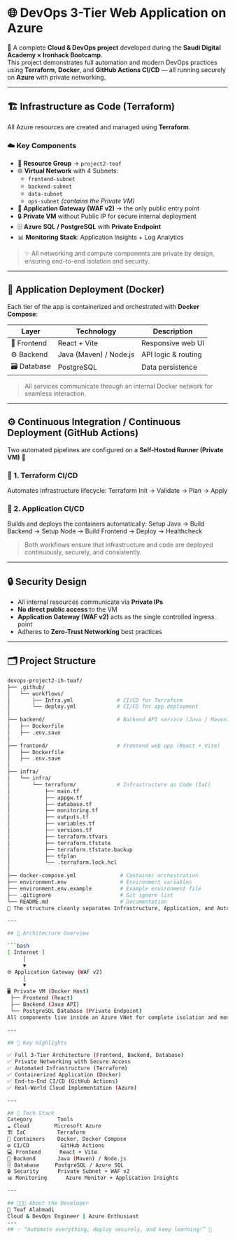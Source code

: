 # 🌐 DevOps 3-Tier Web Application on Azure

🚀 A complete **Cloud & DevOps project** developed during the **Saudi Digital Academy × Ironhack Bootcamp**.  
This project demonstrates full automation and modern DevOps practices using **Terraform**, **Docker**, and **GitHub Actions CI/CD** — all running securely on **Azure** with private networking.

---

## 🏗️ Infrastructure as Code (Terraform)
All Azure resources are created and managed using **Terraform**.

### ☁️ Key Components
- 🧱 **Resource Group** → `project2-teaf`
- 🌐 **Virtual Network** with 4 Subnets:
  - `frontend-subnet`
  - `backend-subnet`
  - `data-subnet`
  - `ops-subnet` *(contains the Private VM)*
- 🧩 **Application Gateway (WAF v2)** → the only public entry point  
- 🔒 **Private VM** without Public IP for secure internal deployment  
- 🗄️ **Azure SQL / PostgreSQL** with **Private Endpoint**
- 📊 **Monitoring Stack**: Application Insights + Log Analytics

> ✨ All networking and compute components are private by design, ensuring end-to-end isolation and security.

---

## 🐳 Application Deployment (Docker)

Each tier of the app is containerized and orchestrated with **Docker Compose**:

| Layer | Technology | Description |
|-------|-------------|-------------|
| 🎨 Frontend | React + Vite | Responsive web UI |
| ⚙️ Backend | Java (Maven) / Node.js | API logic & routing |
| 🗃️ Database | PostgreSQL | Data persistence |

> All services communicate through an internal Docker network for seamless interaction.

---

## ⚙️ Continuous Integration / Continuous Deployment (GitHub Actions)

Two automated pipelines are configured on a **Self-Hosted Runner (Private VM)** 🧠

### 🧩 1. Terraform CI/CD
Automates infrastructure lifecycle:
Terraform Init → Validate → Plan → Apply


### 🚀 2. Application CI/CD
Builds and deploys the containers automatically:
Setup Java → Build Backend → Setup Node → Build Frontend → Deploy → Healthcheck


> Both workflows ensure that infrastructure and code are deployed continuously, securely, and consistently.

---

## 🔒 Security Design

- All internal resources communicate via **Private IPs**
- **No direct public access** to the VM
- **Application Gateway (WAF v2)** acts as the single controlled ingress point  
- Adheres to **Zero-Trust Networking** best practices  

---

## 🗂️ Project Structure

```bash
devops-project2-ih-teaf/
├── .github/
│   └── workflows/
│       ├── Infra.yml              # CI/CD for Terraform
│       └── deploy.yml             # CI/CD for app deployment
│
├── backend/                       # Backend API service (Java / Maven)
│   ├── Dockerfile
│   ├── .env.save
│   
├── frontend/                      # Frontend web app (React + Vite)
│   ├── Dockerfile
│   ├── .env.save
│
├── infra/
│   └── infra/
│       └── terraform/             # Infrastructure as Code (IaC)
│           ├── main.tf
│           ├── appgw.tf
│           ├── database.tf
│           ├── monitoring.tf
│           ├── outputs.tf
│           ├── variables.tf
│           ├── versions.tf
│           ├── terraform.tfvars
│           ├── terraform.tfstate
│           ├── terraform.tfstate.backup
│           ├── tfplan
│           └── .terraform.lock.hcl
│
├── docker-compose.yml              # Container orchestration
├── environment.env                 # Environment variables
├── environment.env.example         # Example environment file
├── .gitignore                      # Git ignore list
└── README.md                       # Documentation
🧭 The structure cleanly separates Infrastructure, Application, and Automation, following modern DevOps best practices.

---

## 📸 Architecture Overview

```bash
[ Internet ]
     │
     ▼
🌐 Application Gateway (WAF v2)
     │
     ▼
🖥️ Private VM (Docker Host)
 ├── Frontend (React)
 ├── Backend (Java API)
 └── PostgreSQL Database (Private Endpoint)
All components live inside an Azure VNet for complete isolation and monitored through Azure Monitor.

---

## 🌟 Key Highlights

✅ Full 3-Tier Architecture (Frontend, Backend, Database)
✅ Private Networking with Secure Access
✅ Automated Infrastructure (Terraform)
✅ Containerized Application (Docker)
✅ End-to-End CI/CD (GitHub Actions)
✅ Real-World Cloud Implementation (Azure)

---

## 🧠 Tech Stack
Category   	    Tools
☁️ Cloud  	    Microsoft Azure
🏗️ IaC	        Terraform
🐳 Containers 	Docker, Docker Compose
⚙️ CI/CD	      GitHub Actions
💻 Frontend	    React + Vite
🔧 Backend	    Java (Maven) / Node.js
🗄️ Database	    PostgreSQL / Azure SQL
🔒 Security	    Private Subnet + WAF v2
📊 Monitoring	  Azure Monitor + Application Insights

---

## 👩🏻‍💻 About the Developer
👤 Teaf Alahmadi
Cloud & DevOps Engineer | Azure Enthusiast 
---
## ✨ “Automate everything, deploy securely, and keep learning!” 🚀

